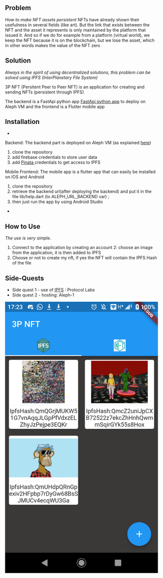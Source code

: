 ## Problem

*How to make NFT assets persistent*
NFTs have already shown their usefulness in several fields (like art). But the link that exists between the NFT and the asset it represents is only maintained by the platform that issued it.
And so if we do for example from a platform (virtual world), we keep the NFT because it is on the blockchain, but we lose the asset, which in other words makes the value of the NFT zero


## Solution

*Always in the spirit of using decentralized solutions, this problem can be solved using IPFS (InterPlanetary File System)*


3P NFT (Persitent Peer to Peer NFT) is an application for creating and sending NFTs (persistent through IPFS)

The backend is a FastApi python app [FastApi python app](https://github.com/Kossi-Francois/alpheenProject) to deploy on Aleph VM and
the frontend is a Flutter mobile app


## Installation

*
Backend: The backend part is deployed on Aleph VM (as explained [here](https://github.com/aleph-im/aleph-vm))
  1. clone the repository
  2. add firebase credentials to store user data
  3. add [Pinata ](https://app.pinata.cloud/) credentials to get access to IPFS
  
  
Mobile Frontend: The mobile app is a flutter app that can easily be installed on IOS and Android
  1. clone the repository
  2. retrieve the backend url(after deploying the backend) and put it in the file lib/help.dart (to ALEPH_URL_BACKEND var) ; 
  3. then just run the app by using Android Studio
*






## How to Use

*The use is very simple*.
1. Connect to the application by creating an account
2: choose an image from the application, it is then added to IPFS
3. Choose or not to create my nft, if yes the NFT will contain the IPFS Hash of the file



## Side-Quests

- Side quest 1 - use of [IPFS](https://github.com/Kossi-Francois/alpheenProject/blob/main/ipfsmod/mainIPFS.py)  : Protocol Labs
- Side quest 2 - hosting:  Aleph-1


![alt text](https://github.com/Kossi-Francois/p2phackathon_blockFive_3p/blob/main/screen.png?raw=true)
